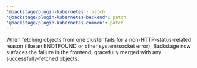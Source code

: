 ```yaml
---
'@backstage/plugin-kubernetes': patch
'@backstage/plugin-kubernetes-backend': patch
'@backstage/plugin-kubernetes-common': patch
---
```


When fetching objects from one cluster fails for a non-HTTP-status-related
reason (like an ENOTFOUND or other system/socket error), Backstage now surfaces
the failure in the frontend, gracefully merged with any successfully-fetched
objects.
